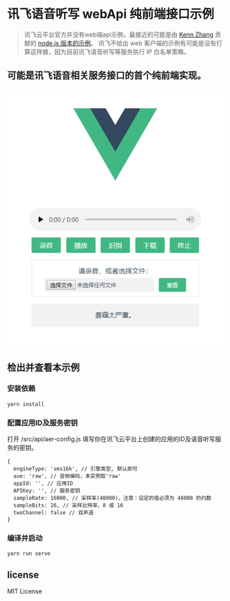 # 讯飞语音听写 webApi 纯前端接口示例

> 讯飞云平台官方并没有web端api示例，最接近的可能是由 [Kenn Zhang](https://github.com/breakstring) 贡献的 [node.js 版本的示例](https://github.com/breakstring/xunfeisdk)。
> 讯飞不给出 web 客户端的示例有可能是没有打算这样做，因为目前讯飞语音听写等服务执行 IP 白名单策略。

## 可能是讯飞语音相关服务接口的首个纯前端实现。

![](https://github.com/ferrinweb/voicedictation-webapi-demo/raw/master/screenshots.png)

## 检出并查看本示例
### 安装依赖
```
yarn install
```

### 配置应用ID及服务密钥

打开 /src/api/aer-config.js 填写你在讯飞云平台上创建的应用的ID及语音听写服务的密钥。
```
{
  engineType: 'sms16k', // 引擎类型, 默认即可
  aue: 'raw', // 音频编码，本实例取'raw'
  appId: '', // 应用ID
  APIKey: '', // 服务密钥
  sampleRate: 16000, // 采样率(48000)，注意：设定的值必须为 48000 的约数
  sampleBits: 16, // 采样比特率，8 或 16
  twoChannel: false // 双声道
}
```

### 编译并启动
```
yarn run serve
```

## license
MIT License

